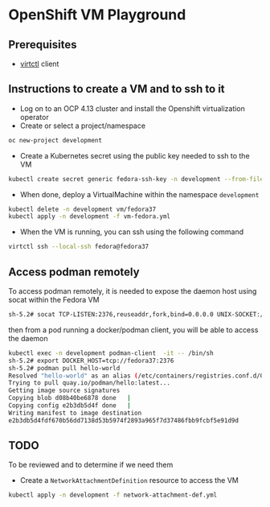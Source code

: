 # OpenShift VM Playground

## Prerequisites

- [virtctl](https://docs.openshift.com/container-platform/4.13/virt/virt-using-the-cli-tools.html#installing-virtctl_virt-using-the-cli-tools) client

## Instructions to create a VM and to ssh to it

- Log on to an OCP 4.13 cluster and install the Openshift virtualization operator
- Create or select a project/namespace
```bash
oc new-project development
```
- Create a Kubernetes secret using the public key needed to ssh to the VM
```bash
kubectl create secret generic fedora-ssh-key -n development --from-file=key=~/.ssh/shared_vm_rsa.pub                  
```
- When done, deploy a VirtualMachine within the namespace `development`
```bash
kubectl delete -n development vm/fedora37
kubectl apply -n development -f vm-fedora.yml
```
- When the VM is running, you can ssh using the following command
```bash
virtctl ssh --local-ssh fedora@fedora37
```
## Access podman remotely

To access podman remotely, it is needed to expose the daemon host using socat within the Fedora VM
```bash
sh-5.2# socat TCP-LISTEN:2376,reuseaddr,fork,bind=0.0.0.0 UNIX-SOCKET:/var/run/user/1000/podman/podman.sock
```
then from a pod running a docker/podman client, you will be able to access the daemon
```bash
kubectl exec -n development podman-client  -it -- /bin/sh
sh-5.2# export DOCKER_HOST=tcp://fedora37:2376
sh-5.2# podman pull hello-world 
Resolved "hello-world" as an alias (/etc/containers/registries.conf.d/000-shortnames.conf)
Trying to pull quay.io/podman/hello:latest...
Getting image source signatures
Copying blob d08b40be6878 done   | 
Copying config e2b3db5d4f done   | 
Writing manifest to image destination
e2b3db5d4fdf670b56dd7138d53b5974f2893a965f7d37486fbb9fcbf5e91d9d
```          

## TODO

To be reviewed and to determine if we need them
- Create a `NetworkAttachmentDefinition` resource to access the VM
```bash
kubectl apply -n development -f network-attachment-def.yml
```